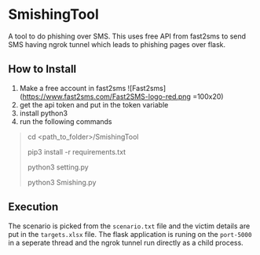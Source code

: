 # SmishingTool
A tool to do phishing over SMS. This uses free API from fast2sms to send SMS having ngrok tunnel which leads to phishing pages over flask. 

## How to Install
1. Make a free account in fast2sms ![Fast2sms](https://www.fast2sms.com/Fast2SMS-logo-red.png =100x20)
2. get the api token and put in the token variable
3. install python3
4. run the following commands 
>cd <path_to_folder>/SmishingTool
>
>pip3 install -r requirements.txt
>
>python3 setting.py
>
>python3 Smishing.py
>

## Execution 
The scenario is picked from the `scenario.txt` file and the victim details are put in the `targets.xlsx` file.
The flask application is runing on the `port-5000` in a seperate thread and the ngrok tunnel run directly as a child process. 


